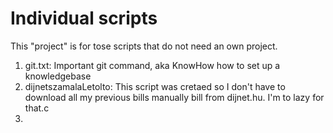 # Individual scripts

This "project" is for tose scripts that do not need an own project. 
1. git.txt: Important git command, aka KnowHow how to set up a knowledgebase 
2. dijnetszamalaLetolto: This script was cretaed so I don't have to download all
my previous bills manually bill from dijnet.hu. I'm to lazy for that.c 
3. 